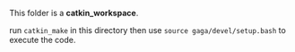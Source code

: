 This folder is a **catkin_workspace**.

run `catkin_make` in this directory then use `source gaga/devel/setup.bash`
to execute the code.  


